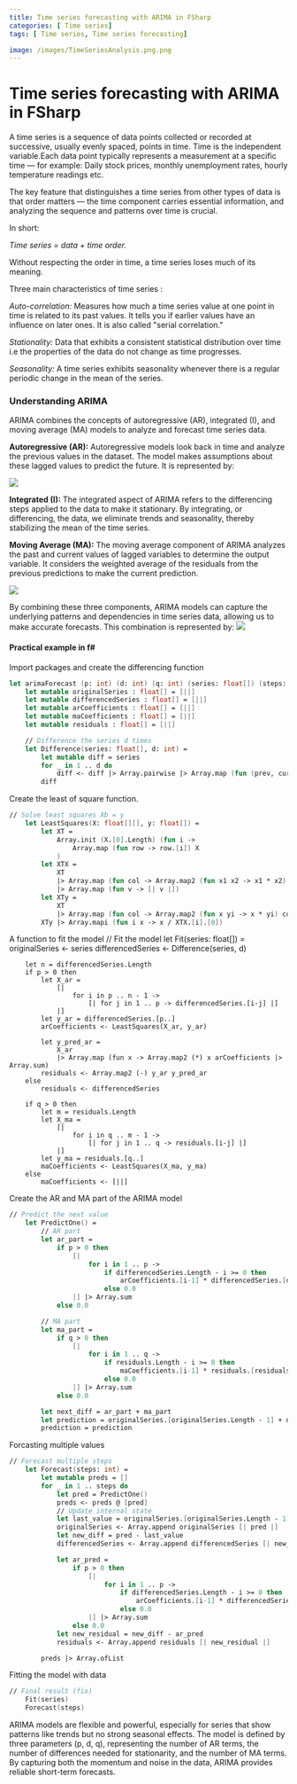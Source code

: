 ```yaml
---
title: Time series forecasting with ARIMA in FSharp
categories: [ Time series]
tags: [ Time series, Time series forecasting]

image: /images/TimeSeriesAnalysis.png.png
---
```


# Time series forecasting with ARIMA in FSharp

A time series is a sequence of data points collected or recorded at successive, usually evenly spaced, points in time. Time is the independent variable.Each data point typically represents a measurement at a specific time — for example:
Daily stock prices, monthly unemployment rates, hourly temperature readings etc.

The key feature that distinguishes a time series from other types of data is that order matters — the time component carries essential information, and analyzing the sequence and patterns over time is crucial.

In short:

*Time series = data + time order.*

Without respecting the order in time, a time series loses much of its meaning.

Three main characteristics of time series
:

*Auto-correlation:* Measures how much a time series value at one point in time is related to its past values. It tells you if earlier values have an influence on later ones. It is also called "serial correlation."

*Stationality:* Data that exhibits a consistent statistical distribution over time i.e the properties of the data do not change as time progresses.

*Seasonality:* A time series exhibits seasonality whenever there is a regular periodic change in the mean of the series.

### Understanding ARIMA

ARIMA combines the concepts of autoregressive (AR), integrated (I), and moving average (MA) models to analyze and forecast time series data.

**Autoregressive (AR):** Autoregressive models look back in time and analyze the previous values in the dataset. The model makes assumptions about these lagged values to predict the future. It is represented by:

![](AR.png)

**Integrated (I):** The integrated aspect of ARIMA refers to the differencing steps applied to the data to make it stationary. By integrating, or differencing, the data, we eliminate trends and seasonality, thereby stabilizing the mean of the time series.

**Moving Average (MA):** The moving average component of ARIMA analyzes the past and current values of lagged variables to determine the output variable. It considers the weighted average of the residuals from the previous predictions to make the current prediction.

![](MA.png)

By combining these three components, ARIMA models can capture the underlying patterns and dependencies in time series data, allowing us to make accurate forecasts.
This combination is represented by:
![](ARIMA.png)

#### Practical example in f#
Import packages and create the differencing function
```fsharp
let arimaForecast (p: int) (d: int) (q: int) (series: float[]) (steps: int) : float[] =
    let mutable originalSeries : float[] = [||]
    let mutable differencedSeries : float[] = [||]
    let mutable arCoefficients : float[] = [||]
    let mutable maCoefficients : float[] = [||]
    let mutable residuals : float[] = [||]

    // Difference the series d times
    let Difference(series: float[], d: int) =
        let mutable diff = series
        for _ in 1 .. d do
            diff <- diff |> Array.pairwise |> Array.map (fun (prev, curr) -> curr - prev)
        diff
```
Create the least of square function.
```fsharp
// Solve least squares Xb = y
    let LeastSquares(X: float[][], y: float[]) =
        let XT = 
            Array.init (X.[0].Length) (fun i ->
                Array.map (fun row -> row.[i]) X
            )
        let XTX = 
            XT
            |> Array.map (fun col -> Array.map2 (fun x1 x2 -> x1 * x2) col col |> Array.sum)
            |> Array.map (fun v -> [| v |])
        let XTy = 
            XT
            |> Array.map (fun col -> Array.map2 (fun x yi -> x * yi) col y |> Array.sum)
        XTy |> Array.mapi (fun i x -> x / XTX.[i].[0])
```
A function to fit the model
// Fit the model
    let Fit(series: float[]) =
        originalSeries <- series
        differencedSeries <- Difference(series, d)

        let n = differencedSeries.Length
        if p > 0 then
            let X_ar = 
                [|
                    for i in p .. n - 1 ->
                        [| for j in 1 .. p -> differencedSeries.[i-j] |]
                |]
            let y_ar = differencedSeries.[p..]
            arCoefficients <- LeastSquares(X_ar, y_ar)

            let y_pred_ar = 
                X_ar
                |> Array.map (fun x -> Array.map2 (*) x arCoefficients |> Array.sum)
            residuals <- Array.map2 (-) y_ar y_pred_ar
        else
            residuals <- differencedSeries

        if q > 0 then
            let m = residuals.Length
            let X_ma = 
                [|
                    for i in q .. m - 1 ->
                        [| for j in 1 .. q -> residuals.[i-j] |]
                |]
            let y_ma = residuals.[q..]
            maCoefficients <- LeastSquares(X_ma, y_ma)
        else
            maCoefficients <- [||]
            
Create the AR and MA part of the ARIMA model
```fsharp
// Predict the next value
    let PredictOne() =
        // AR part
        let ar_part = 
            if p > 0 then
                [|
                    for i in 1 .. p ->
                        if differencedSeries.Length - i >= 0 then
                            arCoefficients.[i-1] * differencedSeries.[differencedSeries.Length - i]
                        else 0.0
                |] |> Array.sum
            else 0.0

        // MA part
        let ma_part =
            if q > 0 then
                [|
                    for i in 1 .. q ->
                        if residuals.Length - i >= 0 then
                            maCoefficients.[i-1] * residuals.[residuals.Length - i]
                        else 0.0
                |] |> Array.sum
            else 0.0

        let next_diff = ar_part + ma_part
        let prediction = originalSeries.[originalSeries.Length - 1] + next_diff
        prediction = prediction
```
Forcasting multiple values 

```fsharp
// Forecast multiple steps
    let Forecast(steps: int) =
        let mutable preds = []
        for _ in 1 .. steps do
            let pred = PredictOne()
            preds <- preds @ [pred]
            // Update internal state
            let last_value = originalSeries.[originalSeries.Length - 1]
            originalSeries <- Array.append originalSeries [| pred |]
            let new_diff = pred - last_value
            differencedSeries <- Array.append differencedSeries [| new_diff |]

            let ar_pred =
                if p > 0 then
                    [|
                        for i in 1 .. p ->
                            if differencedSeries.Length - i >= 0 then
                                arCoefficients.[i-1] * differencedSeries.[differencedSeries.Length - i]
                            else 0.0
                    |] |> Array.sum
                else 0.0
            let new_residual = new_diff - ar_pred
            residuals <- Array.append residuals [| new_residual |]

        preds |> Array.ofList
```

Fitting the model with data
```fsharp
// Final result (fix)
    Fit(series)
    Forecast(steps)
```



ARIMA models are flexible and powerful, especially for series that show patterns like trends but no strong seasonal effects. The model is defined by three parameters (p, d, q), representing the number of AR terms, the number of differences needed for stationarity, and the number of MA terms. By capturing both the momentum and noise in the data, ARIMA provides reliable short-term forecasts.
